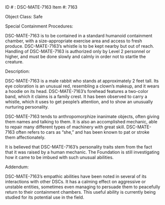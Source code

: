 ID # : DSC-MATE-7163
Item #: 7163

Object Class: Safe

Special Containment Procedures:

DSC-MATE-7163 is to be contained in a standard humanoid containment chamber, with a size-appropriate exercise area and access to fresh produce. DSC-MATE-7163’s whistle is to be kept nearby but out of reach. Handling of DSC-MATE-7163 is authorized only by Level 2 personnel or higher, and must be done slowly and calmly in order not to startle the creature.

Description:

DSC-MATE-7163 is a male rabbit who stands at approximately 2 feet tall. Its eye coloration is an unusual red, resembling a clown’s makeup, and it wears a hoodie on its head. DSC-MATE-7163’s forehead features a two-color band, which it claims is a family crest. It has been observed to carry a whistle, which it uses to get people’s attention, and to show an unusually nurturing personality.

DSC-MATE-7163 tends to anthropomorphize inanimate objects, often giving them names and talking to them. It is also an accomplished mechanic, able to repair many different types of machinery with great skill. DSC-MATE-7163 often refers to cars as “she,” and has been known to pat or stroke them affectionately.

It is believed that DSC-MATE-7163’s personality traits stem from the fact that it was raised by a human mechanic. The Foundation is still investigating how it came to be imbued with such unusual abilities.

Addendum:

DSC-MATE-7163’s empathic abilities have been noted in several of its interactions with other DSCs. It has a calming effect on aggressive or unstable entities, sometimes even managing to persuade them to peacefully return to their containment chambers. This useful ability is currently being studied for its potential use in the field.